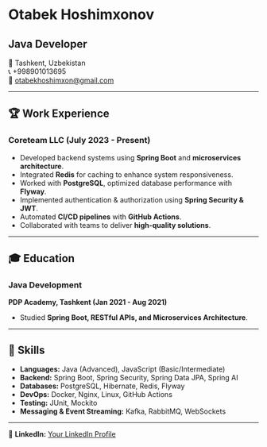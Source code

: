 # Otabek Hoshimxonov  
## Java Developer  

📍 Tashkent, Uzbekistan  
📞 +998901013695  
📧 otabekhoshimxon@gmail.com  

---

## 🏆 Work Experience  
### Coreteam LLC (July 2023 - Present)  
- Developed backend systems using **Spring Boot** and **microservices architecture**.  
- Integrated **Redis** for caching to enhance system responsiveness.  
- Worked with **PostgreSQL**, optimized database performance with **Flyway**.  
- Implemented authentication & authorization using **Spring Security & JWT**.  
- Automated **CI/CD pipelines** with **GitHub Actions**.  
- Collaborated with teams to deliver **high-quality solutions**.  

---

## 🎓 Education  
### Java Development  
**PDP Academy, Tashkent (Jan 2021 - Aug 2021)**  
- Studied **Spring Boot, RESTful APIs, and Microservices Architecture**.  

---

## 🔧 Skills  
- **Languages:** Java (Advanced), JavaScript (Basic/Intermediate)  
- **Backend:** Spring Boot, Spring Security, Spring Data JPA, Spring AI  
- **Databases:** PostgreSQL, Hibernate, Redis, Flyway  
- **DevOps:** Docker, Nginx, Linux, GitHub Actions  
- **Testing:** JUnit, Mockito  
- **Messaging & Event Streaming:** Kafka, RabbitMQ, WebSockets  

---

📌 **LinkedIn:** [Your LinkedIn Profile](https://www.linkedin.com/in/otabek-hoshimxon/)  
